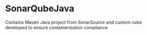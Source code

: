 # SonarQubeJava
Contains Maven Java project from SonarSource and custom rules developed to ensure containerization compliance 
